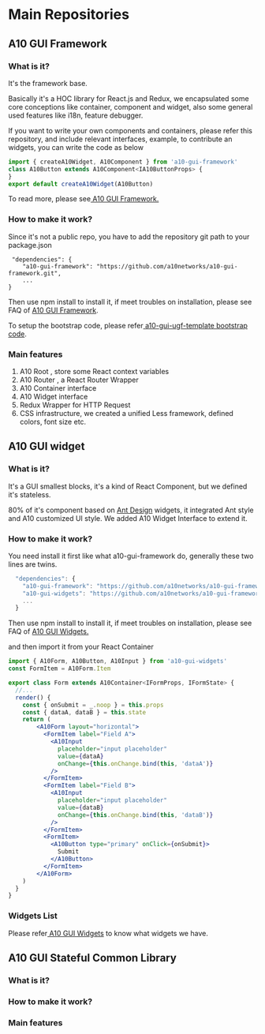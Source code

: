 # Main Repositories

## A10 GUI Framework

### What is it?

It's the framework base.

Basically it's a HOC library for React.js and Redux, we encapsulated some core conceptions like container, component and widget,  also some general used features like i18n, feature debugger.

If you want to write your own components and containers, please refer this repository, and include relevant interfaces, example, to contribute an widgets, you can write the code as below

```jsx
import { createA10Widget, A10Component } from 'a10-gui-framework'
class A10Button extends A10Component<IA10ButtonProps> {
}
export default createA10Widget(A10Button)
```

To read more, please see[ A10 GUI Framework.](../main-repositories/a10-gui-framework.md)

### How to make it work?

Since it's not a public repo, you have to add the repository git path to your package.json 

```text
 "dependencies": {
    "a10-gui-framework": "https://github.com/a10networks/a10-gui-framework.git",
    ...
}
```

Then use npm install to install it, if meet troubles on installation, please see FAQ of [A10 GUI Framework](../faq/a10-gui-framework.md).

To setup the bootstrap code, please refer[ a10-gui-ugf-template bootstrap code](https://github.com/a10networks/a10-gui-ugf-template/blob/master/src/index.tsx).

### Main features

1. A10 Root , store some React context variables
2. A10 Router , a React Router Wrapper
3. A10 Container interface
4. A10 Widget interface
5. Redux Wrapper for HTTP Request
6. CSS infrastructure, we created a unified Less framework, defined colors, font size etc.

## A10 GUI widget

### What is it?

It's a GUI smallest blocks, it's a kind of React Component,  but we defined it's stateless.

80% of it's component based on [Ant Design](https://ant.design/) widgets,  it integrated Ant style and A10 customized UI style. We added A10 Widget Interface to extend it. 

### How to make it work?

You need install it first like what a10-gui-framework do, generally these two lines are twins.

```javascript
  "dependencies": {
    "a10-gui-framework": "https://github.com/a10networks/a10-gui-framework.git",
    "a10-gui-widgets": "https://github.com/a10networks/a10-gui-framework.git",
    ...
  }
```

Then use npm install to install it, if meet troubles on installation, please see FAQ of [A10 GUI Widgets. ](../faq/a10-gui-widgets.md)

and then import it from your React Container

```jsx
import { A10Form, A10Button, A10Input } from 'a10-gui-widgets'
const FormItem = A10Form.Item

export class Form extends A10Container<IFormProps, IFormState> {
  //...
  render() {
    const { onSubmit = _.noop } = this.props
    const { dataA, dataB } = this.state
    return (
        <A10Form layout="horizontal">
          <FormItem label="Field A">
            <A10Input
              placeholder="input placeholder"
              value={dataA}
              onChange={this.onChange.bind(this, 'dataA')}
            />
          </FormItem>
          <FormItem label="Field B">
            <A10Input
              placeholder="input placeholder"
              value={dataB}
              onChange={this.onChange.bind(this, 'dataB')}
            />
          </FormItem>
          <FormItem>
            <A10Button type="primary" onClick={onSubmit}>
              Submit
            </A10Button>
          </FormItem>
        </A10Form>
    )
  }
}
```

### Widgets List

Please refer[ A10 GUI Widgets](../main-repositories/a10-gui-widgets.md) to know what widgets we have. 

## A10 GUI Stateful Common Library

### What is it?

### How to make it work?

### Main features

